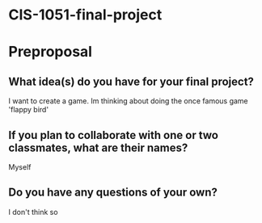 # CIS-1051-final-project
# Preproposal

## What idea(s) do you have for your final project?

 I want to create a game. Im thinking about doing the once famous game 'flappy bird'

## If you plan to collaborate with one or two classmates, what are their names?

Myself

## Do you have any questions of your own?

I don't think so 
